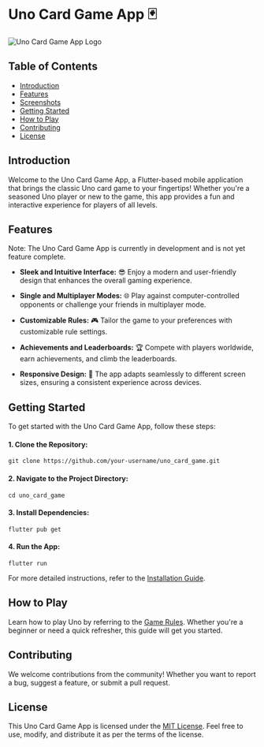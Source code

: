 # Uno Card Game App 🃏

![Uno Card Game App Logo](link-to-your-logo.png)

## Table of Contents

- [Introduction](#introduction)
- [Features](#features)
- [Screenshots](#screenshots)
- [Getting Started](#getting-started)
- [How to Play](#how-to-play)
- [Contributing](#contributing)
- [License](#license)

## Introduction

Welcome to the Uno Card Game App, a Flutter-based mobile application that brings the classic Uno card game to your fingertips! Whether you're a seasoned Uno player or new to the game, this app provides a fun and interactive experience for players of all levels.

## Features

Note: The Uno Card Game App is currently in development and is not yet feature complete.

- **Sleek and Intuitive Interface:** 😎 Enjoy a modern and user-friendly design that enhances the overall gaming experience.

- **Single and Multiplayer Modes:** 🌐 Play against computer-controlled opponents or challenge your friends in multiplayer mode.

- **Customizable Rules:** 🎮 Tailor the game to your preferences with customizable rule settings.

- **Achievements and Leaderboards:** 🏆 Compete with players worldwide, earn achievements, and climb the leaderboards.

- **Responsive Design:** 📱 The app adapts seamlessly to different screen sizes, ensuring a consistent experience across devices.

<!-- ## Screenshots

![Screenshot 1](link-to-screenshot1.png)
*Caption for Screenshot 1*

![Screenshot 2](link-to-screenshot2.png)
*Caption for Screenshot 2* -->

## Getting Started

To get started with the Uno Card Game App, follow these steps:

####  1. **Clone the Repository:**

`git clone https://github.com/your-username/uno_card_game.git`


#### 2. **Navigate to the Project Directory:**

`cd uno_card_game`

#### 3. **Install Dependencies:**

`flutter pub get`

#### 4. **Run the App:**

`flutter run`


For more detailed instructions, refer to the [Installation Guide](docs/installation.md).

## How to Play

Learn how to play Uno by referring to the [Game Rules](docs/rules.md). Whether you're a beginner or need a quick refresher, this guide will get you started.

## Contributing

We welcome contributions from the community! Whether you want to report a bug, suggest a feature, or submit a pull request.

## License

This Uno Card Game App is licensed under the [MIT License](LICENSE). Feel free to use, modify, and distribute it as per the terms of the license.
